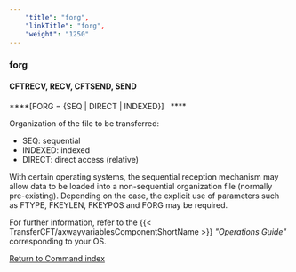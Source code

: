 ```yaml
---
    "title": "forg",
    "linkTitle": "forg",
    "weight": "1250"
---
```

<span id="forg"></span>

### forg

<span id="forg_CFTRECV"></span><span id="forg_CFTSEND"></span>

#### CFTRECV, RECV, CFTSEND, SEND

****[FORG = {SEQ &#124; DIRECT &#124; INDEXED}]
  ****

Organization of the file to be transferred:

- SEQ:
    sequential
- INDEXED:
    indexed
- DIRECT:
    direct access (relative)

With certain operating systems, the sequential reception mechanism may
allow data to be loaded into a non-sequential organization file (normally
pre-existing). Depending on the case, the explicit use of parameters such
as FTYPE, FKEYLEN, FKEYPOS and FORG may be required.

For further information, refer to the {{< TransferCFT/axwayvariablesComponentShortName  >}} *"Operations
Guide"* corresponding to your OS.

[Return to Command index](../../)
